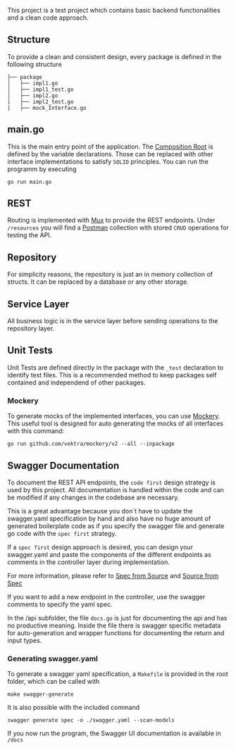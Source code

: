 This project is a test project which contains basic backend functionalities and a clean code approach. 

## Structure
To provide a clean and consistent design, every package is defined in the 
following structure

```
├── package
│   ├── impl1.go
│   ├── impl1_test.go
│   ├── impl2.go
|   ├── impl2_test.go
|   ├── mock_Interface.go
```
## main.go
This is the main entry point of the application. The [Composition Root](https://freecontent.manning.com/dependency-injection-in-net-2nd-edition-understanding-the-composition-root/) is defined by the variable declarations. Those can be replaced with other interface implementations to satisfy `SOLID` principles.
You can run the programm by executing 
````
go run main.go
````

## REST
Routing is implemented with [Mux](https://github.com/gorilla/mux) to provide the REST endpoints. 
Under `/resources` you will find a [Postman](https://www.postman.com/postman/) collection with stored `CRUD` operations for testing the API. 

## Repository
For simplicity reasons, the repository is just an in memory collection of structs. It can be replaced by a database or any other storage.

## Service Layer
All business logic is in the service layer before sending operations to the repository layer. 

## Unit Tests
Unit Tests are defined directly in the package with the `_test` declaration to identify test files. This is a recommended method to keep packages self contained and independend of other packages. 

### Mockery
To generate mocks of the implemented interfaces, you can use [Mockery](https://github.com/vektra/mockery).
This useful tool is designed for auto generating the mocks of all interfaces with this command: 

```
go run github.com/vektra/mockery/v2 --all --inpackage
```

## Swagger Documentation
To document the REST API endpoints, the `code first` design strategy is used by this project. All documentation is handled within the code and can be modified if any changes in the codebase are necessary. 

This is a great advantage because you don´t have to update the swagger.yaml specification by hand and also have no huge amount of generated boilerplate code as if you specify the swagger file and generate go code with the `spec first` strategy. 

If a `spec first` design approach is desired, you can design your swagger.yaml and paste the components of the different endpoints as comments in the controller layer during implementation. 

For more information, please refer to [Spec from Source](https://goswagger.io/generate/spec.html) and [Source from Spec](https://goswagger.io/generate/requirements.html)

If you want to add a new endpoint in the controller, use the swagger comments to specify the yaml spec.

In the /api subfolder, the file `docs.go` is just for documenting the api and has no productive meaning. Inside the file there is swagger specific metadata for auto-generation and wrapper functions for documenting the return and input types. 

### Generating swagger.yaml
To generate a swagger yaml specification, a `Makefile` is provided in the root folder, which can be called with 
```
make swagger-generate
```

It is also possible with the included command
```
swagger generate spec -o ./swagger.yaml --scan-models
```

If you now run the program, the Swagger UI documentation is available in `/docs`



